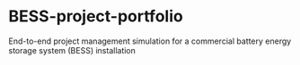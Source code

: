 # BESS-project-portfolio
End-to-end project management simulation for a commercial battery energy storage system (BESS) installation
